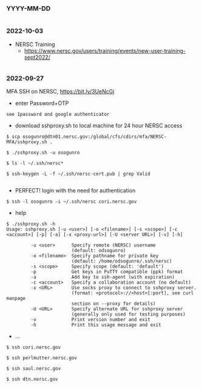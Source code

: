 ### YYYY-MM-DD
```
```

### 2022-10-03
- NERSC Training 
    - https://www.nersc.gov/users/training/events/new-user-training-sept2022/

```
```

### 2022-09-27

MFA SSH on  NERSC,  https://bit.ly/3UeNcGj

- enter Password+OTP

```
see 1password and google authenticator
```

- download sshproxy.sh to local machine for 24 hour NERSC access 

```
$ scp osogunro@dtn01.nersc.gov:/global/cfs/cdirs/mfa/NERSC-MFA/sshproxy.sh .

$ ./sshproxy.sh -u osogunro

$ ls -l ~/.ssh/nersc*

$ ssh-keygen -L -f ~/.ssh/nersc-cert.pub | grep Valid
 
```

- PERFECT! login with the need for authentication

```
$ ssh -l osogunro -i ~/.ssh/nersc cori.nersc.gov
```

- help
```
$ ./sshproxy.sh -h
Usage: sshproxy.sh [-u <user>] [-o <filename>] [-s <scope>] [-c <account>] [-p] [-a] [-x <proxy-url>] [-U <server URL>] [-v] [-h]

         -u <user>      Specify remote (NERSC) username
                        (default: odsogunro)
         -o <filename>  Specify pathname for private key
                        (default: /home/odsogunro/.ssh/nersc)
         -s <scope>     Specify scope (default: 'default')
         -p             Get keys in PuTTY compatible (ppk) format
         -a             Add key to ssh-agent (with expiration)
         -c <account>   Specify a collaboration account (no default)
         -x <URL>       Use socks proxy to connect to sshproxy server.
                        (format: <protocol>://<host>[:port], see curl manpage
                        section on --proxy for details)
         -U <URL>       Specify alternate URL for sshproxy server
                        (generally only used for testing purposes)
         -v             Print version number and exit
         -h             Print this usage message and exit
```

- ...

```
$ ssh cori.nersc.gov

$ ssh perlmutter.nersc.gov 

$ ssh saul.nersc.gov 

$ ssh dtn.nersc.gov
```